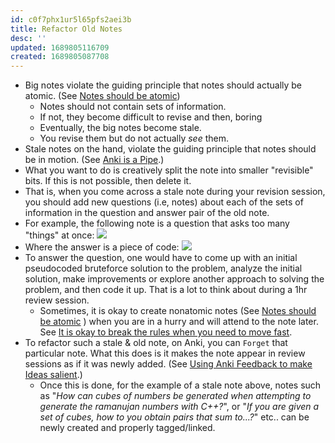 ```yaml
---
id: c0f7phx1ur5l65pfs2aei3b
title: Refactor Old Notes
desc: ''
updated: 1689805116709
created: 1689805087708
---
```


- Big notes violate the guiding principle that notes should actually be atomic. (See [Notes should be atomic](/2022/09/02/a-note-should-be-atomic))
    - Notes should not contain sets of information.
    - If not, they become difficult to revise and then, boring
    - Eventually, the big notes become stale.
    - You revise them but do not actually _see_ them.
- Stale notes on the hand, violate the guiding principle that notes should be in motion. (See [Anki is a Pipe](/2021/12/20/anki-is-a-pipe).)
- What you want to do is creatively split the note into smaller "revisible" bits. If this is not possible, then delete it.
- That is, when you come across a stale note during your revision session, you should add new questions (i.e, notes) about each of the sets of information in the question and answer pair of the old note.
- For example, the following note is a question that asks too many "things" at once:
![](/assets/images/anki-refactor-stale-notes-example-c%2B%2Bramanujan.jpg)
- Where the answer is a piece of code:
![](/assets/images/anki-refactor-stale-notes-example-c%2B%2Bramanujan-2.jpg)
- To answer the question, one would have to come up with an initial pseudocoded bruteforce solution to the problem, analyze the initial solution, make improvements or explore another approach to solving the problem, and then code it up. That is a lot to think about during a 1hr review session.
    - Sometimes, it is okay to create nonatomic notes (See [Notes should be atomic](/2022/09/02/a-note-should-be-atomic) ) when you are in a hurry and will attend to the note later. See [It is okay to break the rules when you need to move fast](/2022/09/22/it-is-okay-to-break-the-rules-when-you-need-to-move-fast).
- To refactor such a stale & old note, on Anki, you can `Forget` that particular note. What this does is it makes the note appear in review sessions as if it was newly added. (See [Using Anki Feedback to make Ideas salient](/2022/09/02/using-anki-feedback-to-make-ideas-salient).)
    - Once this is done, for the example of a stale note above, notes such as "_How can cubes of numbers be generated when attempting to generate the ramanujan numbers with C++?_", or "_If you are given a set of cubes, how to you obtain pairs that sum to...?_" etc.. can be newly created and properly tagged/linked.

